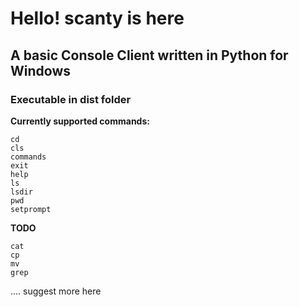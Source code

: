 # Hello! scanty is here
## A basic Console Client written in Python for Windows
### Executable in dist folder
**Currently supported commands:**
```console
cd
cls
commands
exit
help
ls
lsdir
pwd
setprompt
```

**TODO**
```
cat
cp
mv
grep
```
.... suggest more here
